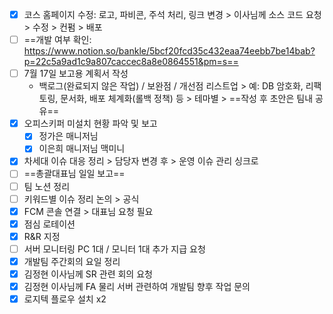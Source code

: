- [x] 코스 홈페이지 수정: 로고, 파비콘, 주석 처리, 링크 변경 > 이사님께 소스 코드 요청 > 수정 > 컨펌 > 배포
- [ ] ==개발 여부 확인: https://www.notion.so/bankle/5bcf20fcd35c432eaa74eebb7be14bab?p=22c5a9ad1c9a807caccec8a8e0864551&pm=s==
- [ ] 7월 17일 보고용 계획서 작성
	- 백로그(완료되지 않은 작업) / 보완점 / 개선점 리스트업 > 예: DB 암호화, 리팩토링, 문서화, 배포 체계화(롤백 정책) 등 > 테마별 > ==작성 후 초안은 팀내 공유==
- [x] 오피스키퍼 미설치 현황 파악 및 보고
	- [x] 정가은 매니저님
	- [x] 이은희 매니저님 맥미니
- [x] 차세대 이슈 대응 정리 > 담당자 변경 후 > 운영 이슈 관리 싱크로
- [ ] ==총괄대표님 일일 보고==
- [ ] 팀 노션 정리
- [ ] 키워드별 이슈 정리 논의 > 공식
- [x] FCM 콘솔 연결 > 대표님 요청 필요
- [x] 점심 로테이션
- [x] R&R 지정
- [ ] 서버 모니터링 PC 1대 / 모니터 1대 추가 지급 요청
- [x] 개발팀 주간회의 요일 정리
- [x] 김정현 이사님께 SR 관련 회의 요청
- [x] 김정현 이사님께 FA 물리 서버 관련하여 개발팀 향후 작업 문의
- [x] 로지텍 플로우 설치 x2